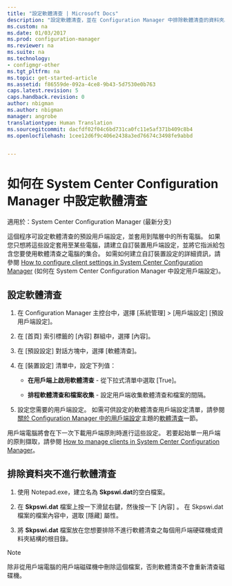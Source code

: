 ```yaml
---
title: "設定軟體清查 | Microsoft Docs"
description: "設定軟體清查，並在 Configuration Manager 中排除軟體清查的資料夾。"
ms.custom: na
ms.date: 01/03/2017
ms.prod: configuration-manager
ms.reviewer: na
ms.suite: na
ms.technology:
- configmgr-other
ms.tgt_pltfrm: na
ms.topic: get-started-article
ms.assetid: f86559de-092a-4ce8-9b43-5d7530e0b763
caps.latest.revision: 5
caps.handback.revision: 0
author: nbigman
ms.author: nbigman
manager: angrobe
translationtype: Human Translation
ms.sourcegitcommit: dacfdf02f04c6bd731ca0fc11e5af371b409c8b4
ms.openlocfilehash: 1cee12d6f9c406e2438a3ed76674c3498fe9abbd


---
```

# <a name="how-to-configure-software-inventory-in-system-center-configuration-manager"></a>如何在 System Center Configuration Manager 中設定軟體清查

適用於：System Center Configuration Manager (最新分支)

 這個程序可設定軟體清查的預設用戶端設定，並套用到階層中的所有電腦。 如果您只想將這些設定套用至某些電腦，請建立自訂裝置用戶端設定，並將它指派給包含您要使用軟體清查之電腦的集合。 如需如何建立自訂裝置設定的詳細資訊，請參閱 [How to configure client settings in System Center Configuration Manager](../../../../core/clients/deploy/configure-client-settings.md) (如何在 System Center Configuration Manager 中設定用戶端設定)。  

## <a name="to-configure-software-inventory"></a>設定軟體清查  

1.  在 Configuration Manager 主控台中，選擇 [系統管理] > [用戶端設定] [預設用戶端設定]。  

4.  在 [首頁] 索引標籤的 [內容] 群組中，選擇 [內容]。  

5.  在 [預設設定] 對話方塊中，選擇 [軟體清查]。  

6.  在 [裝置設定]  清單中，設定下列值：  

    -   **在用戶端上啟用軟體清查** - 從下拉式清單中選取 [True]。  

    -   **排程軟體清查和檔案收集** - 設定用戶端收集軟體清查和檔案的間隔。   

7.  設定您需要的用戶端設定。 如需可供設定的軟體清查用戶端設定清單，請參閱[關於 Configuration Manager 中的用戶端設定](../../../../core/clients/deploy/about-client-settings.md)主題的[軟體清查](../../../../core/clients/deploy/about-client-settings.md#software-inventory)一節。  

 用戶端電腦將會在下一次下載用戶端原則時進行這些設定。 若要起始單一用戶端的原則擷取，請參閱 [How to manage clients in System Center Configuration Manager](../../../../core/clients/manage/manage-clients.md)。  


## <a name="to-exclude-folders-from-software-inventory"></a>排除資料夾不進行軟體清查  

1.  使用 Notepad.exe，建立名為 **Skpswi.dat**的空白檔案。  

2.  在 **Skpswi.dat** 檔案上按一下滑鼠右鍵，然後按一下 [內容] 。 在 Skpswi.dat 檔案的檔案內容中，選取 [隱藏]  屬性。  

3.  將 **Skpswi.dat** 檔案放在您想要排除不進行軟體清查之每個用戶端硬碟機或資料夾結構的根目錄。  

> [!NOTE]  
>  除非從用戶端電腦的用戶端磁碟機中刪除這個檔案，否則軟體清查不會重新清查磁碟機。


<!--HONumber=Jan17_HO1-->


